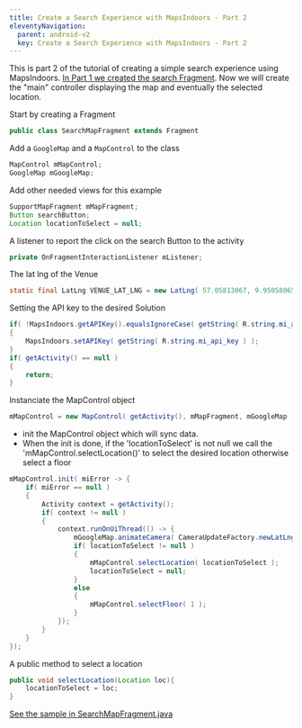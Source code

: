 ```yaml
---
title: Create a Search Experience with MapsIndoors - Part 2
eleventyNavigation:
  parent: android-v2
  key: Create a Search Experience with MapsIndoors - Part 2
---
```


This is part 2 of the tutorial of creating a simple search experience using MapsIndoors. [In Part 1 we created the search Fragment](../searchmapdemosearchfragment). Now we will create the "main" controller displaying the map and eventually the selected location.

Start by creating a Fragment

```java
public class SearchMapFragment extends Fragment
```

Add a `GoogleMap` and a `MapControl` to the class

```java
MapControl mMapControl;
GoogleMap mGoogleMap;
```

Add other needed views for this example

```java
SupportMapFragment mMapFragment;
Button searchButton;
Location locationToSelect = null;
```

A listener to report the click on the search Button to the activity

```java
private OnFragmentInteractionListener mListener;
```

The lat lng of the Venue

```java
static final LatLng VENUE_LAT_LNG = new LatLng( 57.05813067, 9.95058065 );
```

Setting the API key to the desired Solution

```java
if( !MapsIndoors.getAPIKey().equalsIgnoreCase( getString( R.string.mi_api_key ) ) )
{
    MapsIndoors.setAPIKey( getString( R.string.mi_api_key ) );
}
if( getActivity() == null )
{
    return;
}
```

Instanciate the MapControl object

```java
mMapControl = new MapControl( getActivity(), mMapFragment, mGoogleMap );
```

* init the MapControl object which will sync data.
* When the init is done, if the 'locationToSelect' is not null we call the 'mMapControl.selectLocation()' to select the desired location otherwise select a floor

```java
mMapControl.init( miError -> {
    if( miError == null )
    {
        Activity context = getActivity();
        if( context != null )
        {
            context.runOnUiThread(() -> {
                mGoogleMap.animateCamera( CameraUpdateFactory.newLatLngZoom( VENUE_LAT_LNG, 20f ) );
                if( locationToSelect != null )
                {
                    mMapControl.selectLocation( locationToSelect );
                    locationToSelect = null;
                }
                else
                {
                    mMapControl.selectFloor( 1 );
                }
            });
        }
    }
});
```

A public method to select a location

```java
public void selectLocation(Location loc){
    locationToSelect = loc;
}
```

[See the sample in SearchMapFragment.java](https://github.com/MapsIndoors/MapsIndoorsAndroid-Demo-Samples/blob/master/app/src/main/java/com/mapsindoors/searchmapdemo/SearchMapFragment.java)
